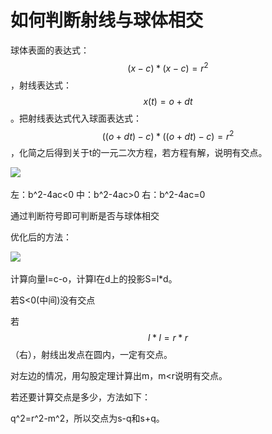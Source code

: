 # 如何判断射线与球体相交

球体表面的表达式：$$(x-c)*(x-c)=r^2$$，射线表达式：$$x(t)=o+dt$$。把射线表达式代入球面表达式：$$((o+dt)-c)*((o+dt)-c)=r^2$$，化简之后得到关于t的一元二次方程，若方程有解，说明有交点。

![](..\..\picture\射线与球体相交1.jpg)

左：b^2-4ac<0      中：b^2-4ac>0     右：b^2-4ac=0

通过判断符号即可判断是否与球体相交

优化后的方法：

![](..\..\picture\射线与球体相交2.jpg)

计算向量l=c-o，计算l在d上的投影S=l*d。

若S<0(中间)没有交点

若$$l*l = r*r$$（右），射线出发点在圆内，一定有交点。

对左边的情况，用勾股定理计算出m，m<r说明有交点。

若还要计算交点是多少，方法如下：

q^2=r^2-m^2，所以交点为s-q和s+q。